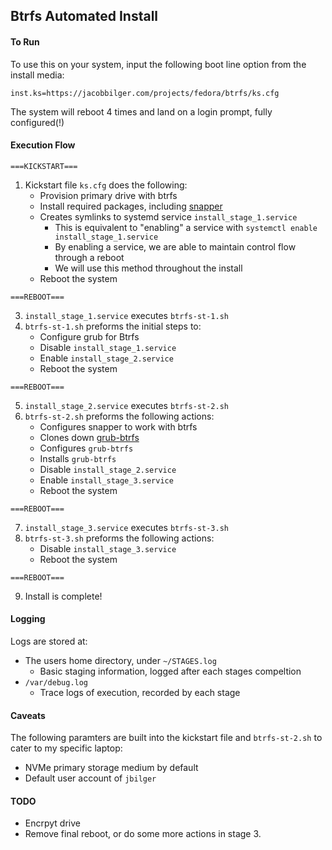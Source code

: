 ## Btrfs Automated Install

#### To Run
To use this on your system, input the following boot line option from the install media:
```
inst.ks=https://jacobbilger.com/projects/fedora/btrfs/ks.cfg
```

The system will reboot 4 times and land on a login prompt, fully configured(!)

#### Execution Flow
`===KICKSTART===`
1. Kickstart file `ks.cfg` does the following:
   * Provision primary drive with btrfs
   * Install required packages, including [snapper](https://github.com/openSUSE/snapper)
   * Creates symlinks to systemd service `install_stage_1.service`
      * This is equivalent to "enabling" a service with `systemctl enable install_stage_1.service`
      * By enabling a service, we are able to maintain control flow through a reboot
      * We will use this method throughout the install
   * Reboot the system

`===REBOOT===`

3. `install_stage_1.service` executes `btrfs-st-1.sh`
4. `btrfs-st-1.sh` preforms the initial steps to:
   * Configure grub for Btrfs
   * Disable `install_stage_1.service`
   * Enable `install_stage_2.service`
   * Reboot the system

`===REBOOT===`

5. `install_stage_2.service` executes `btrfs-st-2.sh`
6. `btrfs-st-2.sh` preforms the following actions:
   * Configures snapper to work with btrfs
   * Clones down [grub-btrfs](https://github.com/Antynea/grub-btrfs)
   * Configures `grub-btrfs`
   * Installs `grub-btrfs`
   * Disable `install_stage_2.service`
   * Enable `install_stage_3.service`
   * Reboot the system

`===REBOOT===`

7. `install_stage_3.service` executes `btrfs-st-3.sh`
8. `btrfs-st-3.sh` preforms the following actions:
   * Disable `install_stage_3.service`
   * Reboot the system

`===REBOOT===`

9. Install is complete!

#### Logging
Logs are stored at:
* The users home directory, under `~/STAGES.log`
   * Basic staging information, logged after each stages compeltion
* `/var/debug.log`
   * Trace logs of execution, recorded by each stage

#### Caveats
The following paramters are built into the kickstart file and `btrfs-st-2.sh` to cater to my specific laptop:
* NVMe primary storage medium by default
* Default user account of `jbilger`

#### TODO
* Encrpyt drive
* Remove final reboot, or do some more actions in stage 3.
